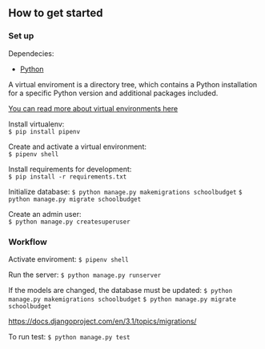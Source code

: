 ## How to get started

### Set up

Dependecies:

- [Python](https://www.python.org/)

A virtual enviroment is a directory tree, which contains a Python installation for a specific Python version and additional packages included. 

[You can read more about virtual environments here](https://docs.python.org/3/tutorial/venv.html)

Install virtualenv:  
`$ pip install pipenv`


Create and activate a virtual environment:  
`$ pipenv shell`


Install requirements for development:  
`$ pip install -r requirements.txt`


Initialize database:
`$ python manage.py makemigrations schoolbudget`
`$ python manage.py migrate schoolbudget`


Create an admin user:  
`$ python manage.py createsuperuser`

### Workflow

Activate enviroment:
`$ pipenv shell`

Run the server:
`$ python manage.py runserver`


If the models are changed, the database must be updated:
`$ python manage.py makemigrations schoolbudget`
`$ python manage.py migrate schoolbudget`

https://docs.djangoproject.com/en/3.1/topics/migrations/

To run test:
`$ python manage.py test`

